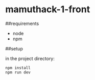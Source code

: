 
# mamuthack-1-front

##requirements

 - node
 - npm
 
 ##setup
 
 in the project directory:
 ```
npm install
npm run dev
```

